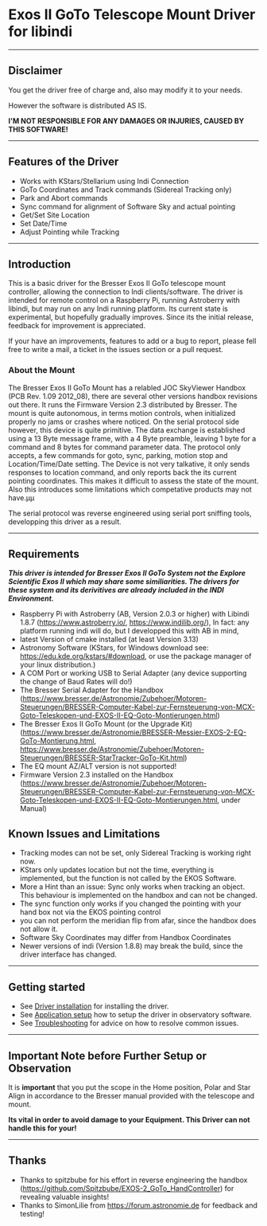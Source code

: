# Exos II GoTo Telescope Mount Driver for libindi

---

## Disclaimer
You get the driver free of charge and, also may modify it to your needs.

However the software is distributed AS IS.

**I'M NOT RESPONSIBLE FOR ANY DAMAGES OR INJURIES, CAUSED BY THIS SOFTWARE!**

---

## Features of the Driver
- Works with KStars/Stellarium using Indi Connection
- GoTo Coordinates and Track commands (Sidereal Tracking only)
- Park and Abort commands
- Sync command for alignment of Software Sky and actual pointing
- Get/Set Site Location
- Set Date/Time
- Adjust Pointing while Tracking

---

## Introduction
This is a basic driver for the Bresser Exos II GoTo telescope mount controller, allowing the connection to Indi clients/software.
The driver is intended for remote control on a Raspberry Pi, running Astroberry with libindi, but may run on any Indi running platform.
Its current state is experimental, but hopefully gradually improves.
Since its the initial release, feedback for improvement is appreciated.

If your have an improvements, features to add or a bug to report, please fell free to write a mail, a ticket in the issues section or a pull request.

### About the Mount
The Bresser Exos II GoTo Mount has a relabled JOC SkyViewer Handbox (PCB Rev. 1.09 2012_08), there are several other versions handbox revisions out there.
It runs the Firmware Version 2.3 distributed by Bresser.
The mount is quite autonomous, in terms motion controls, when initialized properly no jams or crashes where noticed.
On the serial protocol side however, this device is quite primitive. 
The data exchange is established using a 13 Byte message frame, with a 4 Byte preamble, leaving 1 byte for a command and 8 bytes for command parameter data.
The protocol only accepts, a few commands for goto, sync, parking, motion stop and Location/Time/Date setting.
The Device is not very talkative, it only sends responses to location command, and only reports back the its current pointing coordinates.
This makes it difficult to assess the state of the mount.
Also this introduces some limitations which competative products may not have.µµ

The serial protocol was reverse engineered using serial port sniffing tools, developping this driver as a result. 

---

## Requirements
***This driver is intended for Bresser Exos II GoTo System not the Explore Scientific Exos II which may share some similiarities. The drivers for these system and its derivitives are already included in the INDI Environment.***

- Raspberry Pi with Astroberry (AB, Version 2.0.3 or higher) with Libindi 1.8.7 (https://www.astroberry.io/, https://www.indilib.org/), In fact: any platform running indi will do, but I developped this with AB in mind,
- latest Version of cmake installed (at least Version 3.13)
- Astronomy Software (KStars, for Windows download see: https://edu.kde.org/kstars/#download, or use the package manager of your linux distribution.)
- A COM Port or working USB to Serial Adapter (any device supporting the change of Baud Rates will do!)
- The Bresser Serial Adapter for the Handbox (https://www.bresser.de/Astronomie/Zubehoer/Motoren-Steuerungen/BRESSER-Computer-Kabel-zur-Fernsteuerung-von-MCX-Goto-Teleskopen-und-EXOS-II-EQ-Goto-Montierungen.html)
- The Bresser Exos II GoTo Mount (or the Upgrade Kit) (https://www.bresser.de/Astronomie/BRESSER-Messier-EXOS-2-EQ-GoTo-Montierung.html, https://www.bresser.de/Astronomie/Zubehoer/Motoren-Steuerungen/BRESSER-StarTracker-GoTo-Kit.html)
- The EQ mount AZ/ALT version is not supported!
- Firmware Version 2.3 installed on the Handbox (https://www.bresser.de/Astronomie/Zubehoer/Motoren-Steuerungen/BRESSER-Computer-Kabel-zur-Fernsteuerung-von-MCX-Goto-Teleskopen-und-EXOS-II-EQ-Goto-Montierungen.html, under Manual)

## Known Issues and Limitations
- Tracking modes can not be set, only Sidereal Tracking is working right now.
- KStars only updates location but not the time, everything is implemented, but the function is not called by the EKOS Software.
- More a Hint than an issue: Sync only works when tracking an object. This behaviour is implemented on the handbox and can not be changed.
- The sync function only works if you changed the pointing with your hand box not via the EKOS pointing control
- you can not perform the meridian flip from afar, since the handbox does not allow it.
- Software Sky Coordinates may differ from Handbox Coordinates
- Newer versions of indi (Version 1.8.8) may break the build, since the driver interface has changed.

---

## Getting started

- See [Driver installation](Documentation/Installation.md) for installing  the driver.
- See [Application setup](Documentation/ApplicationSetup.md) how to setup the driver in observatory software.
- See [Troubleshooting](Documentation/Troubleshooting.md) for advice on how to resolve common issues.

---

## Important Note before Further Setup or Observation
It is **important** that you put the scope in the Home position, Polar and Star Align in accordance to the Bresser manual provided with the telescope and mount.

**Its vital in order to avoid damage to your Equipment. This Driver can not handle this for your!**

---

## Thanks
- Thanks to spitzbube for his effort in reverse engineering the handbox (https://github.com/Spitzbube/EXOS-2_GoTo_HandController) for revealing valuable insights!
- Thanks to SimonLilie from https://forum.astronomie.de for feedback and testing!
